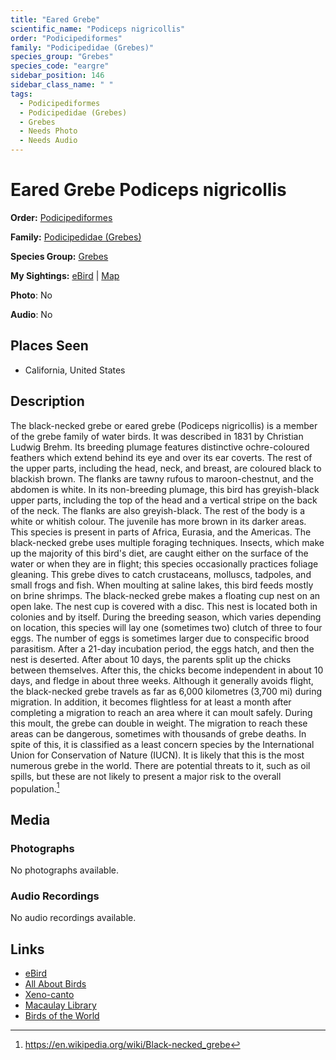 ```yaml
---
title: "Eared Grebe"
scientific_name: "Podiceps nigricollis"
order: "Podicipediformes"
family: "Podicipedidae (Grebes)"
species_group: "Grebes"
species_code: "eargre"
sidebar_position: 146
sidebar_class_name: " "
tags: 
  - Podicipediformes
  - Podicipedidae (Grebes)
  - Grebes
  - Needs Photo
  - Needs Audio
---
```


# Eared Grebe <span className='sci_name'>Podiceps nigricollis</span>

**Order:** [Podicipediformes](/tags/podicipediformes)

**Family:** [Podicipedidae (Grebes)](/tags/podicipedidae-grebes)

**Species Group:** [Grebes](/tags/grebes)

**My Sightings:** [eBird](https://ebird.org/lifelist?r=world&time=life&spp=eargre) | [Map](/map?species_code=eargre)

**Photo**: No 

**Audio**: No

## Places Seen

* California, United States

## Description
The black-necked grebe or eared grebe (Podiceps nigricollis) is a member of the grebe family of water birds. It was described in 1831 by Christian Ludwig Brehm. Its breeding plumage features distinctive ochre-coloured feathers which extend behind its eye and over its ear coverts. The rest of the upper parts, including the head, neck, and breast, are coloured black to blackish brown. The flanks are tawny rufous to maroon-chestnut, and the abdomen is white. In its non-breeding plumage, this bird has greyish-black upper parts, including the top of the head and a vertical stripe on the back of the neck. The flanks are also greyish-black. The rest of the body is a white or whitish colour. The juvenile has more brown in its darker areas. This species is present in parts of Africa, Eurasia, and the Americas.
The black-necked grebe uses multiple foraging techniques. Insects, which make up the majority of this bird's diet, are caught either on the surface of the water or when they are in flight; this species occasionally practices foliage gleaning. This grebe dives to catch crustaceans, molluscs, tadpoles, and small frogs and fish. When moulting at saline lakes, this bird feeds mostly on brine shrimps. The black-necked grebe makes a floating cup nest on an open lake. The nest cup is covered with a disc. This nest is located both in colonies and by itself. During the breeding season, which varies depending on location, this species will lay one (sometimes two) clutch of three to four eggs. The number of eggs is sometimes larger due to conspecific brood parasitism. After a 21-day incubation period, the eggs hatch, and then the nest is deserted. After about 10 days, the parents split up the chicks between themselves. After this, the chicks become independent in about 10 days, and fledge in about three weeks.
Although it generally avoids flight, the black-necked grebe travels as far as 6,000 kilometres (3,700 mi) during migration. In addition, it becomes flightless for at least a month after completing a migration to reach an area where it can moult safely. During this moult, the grebe can double in weight. The migration to reach these areas can be dangerous, sometimes with thousands of grebe deaths. In spite of this, it is classified as a least concern species by the International Union for Conservation of Nature (IUCN). It is likely that this is the most numerous grebe in the world. There are potential threats to it, such as oil spills, but these are not likely to present a major risk to the overall population.[^1]

[^1]: https://en.wikipedia.org/wiki/Black-necked_grebe

## Media
### Photographs
No photographs available.

### Audio Recordings
No audio recordings available.

## Links
* [eBird](https://ebird.org/species/eargre) 
* [All About Birds](https://www.allaboutbirds.org/guide/eargre) 
* [Xeno-canto](https://www.xeno-canto.org/species/podiceps-nigricollis) 
* [Macaulay Library](https://search.macaulaylibrary.org/catalog?taxonCode=eargre&sort=rating_rank_desc)
* [Birds of the World](https://birdsoftheworld.org/bow/species/eargre)
